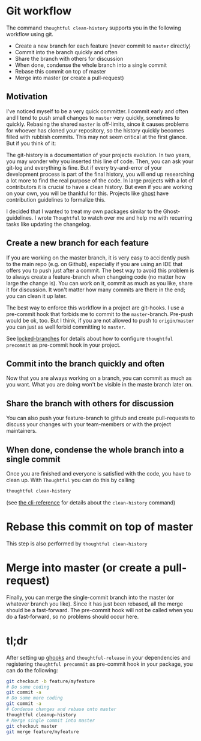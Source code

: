 # Git workflow

The command `thoughtful clean-history` supports you in the following workflow using git.

* Create a new branch for each feature (never commit to `master` directly)
* Commit into the branch quickly and often
* Share the branch with others for discussion
* When done, condense the whole branch into a single commit
* Rebase this commit on top of master
* Merge into master (or create a pull-request)

## Motivation

I've noticed myself to be a very quick committer. I commit early and often and I tend to push small changes to `master` very quickly, 
sometimes to quickly. Rebasing the shared `master` is off-limits, since it causes problems for whoever has cloned your repository, 
so the history quickly becomes filled with rubbish commits. This may not seem critical at the first glance. But if you think of it:

The git-history is a documentation of your projects evolution. In two years, you may wonder why you inserted this line of code. Then,
you can ask your git-log and everything is fine. But if every try-and-error of your development process is part of the final history,
you will end up researching a lot more to find the real purpose of the code. In large projects with a lot of contributors it is crucial to
have a clean history. But even if you are working on your own, you will be thankful for this. Projects like [ghost](https://npmjs.com/package/ghost) have 
contribution guidelines to formalize this.

I decided that I wanted to treat my own packages similar to the Ghost-guidelines. I wrote `Thoughtful` to watch over me
and help me with recurring tasks like updating the changelog.

## Create a new branch for each feature 

If you are working on the master branch, it is very easy to accidently push to the main repo (e.g. on Github), especially if you are
using an IDE that offers you to push just after a commit. The best way to avoid this problem is to always create a feature-branch
when changeing code (no matter how large the change is). You can work on it, commit as much as you like, share it for discussion.
It won't matter how many commits are there in the end; you can clean it up later.

The best way to enforce this workflow in a project are git-hooks. I use a pre-commit hook that forbids me to commit to the `master`-branch.
Pre-push would be ok, too. But I think, if you are not allowed to push to `origin/master` you can just as well forbid committing to `master`.

See [locked-branches](locked-branches.md) for details about how to configure `thoughtful precommit` as pre-commit hook in your project.

## Commit into the branch quickly and often

Now that you are always working on a branch, you can commit as much as you want. 
What you are doing won't be visible in the maste branch later on.

## Share the branch with others for discussion

You can also push your feature-branch to github and create pull-requests to discuss your changes with your team-members or
with the project maintainers.

## When done, condense the whole branch into a single commit

Once you are finished and everyone is satisfied with the code, you have to clean up. With `Thoughtful` you can do this by calling

```bash
thoughtful clean-history
```

(see [the cli-reference](../man/thoughtful.md) for details about the `clean-history` command)

# Rebase this commit on top of master

This step is also performed by `thoughtful clean-history`

# Merge into master (or create a pull-request)

Finally, you can merge the single-commit branch into the master (or whatever branch you like).
Since it has just been rebased, all the merge should be a fast-forward. The pre-commit hook will
not be called when you do a fast-forward, so no problems should occur here.

# tl;dr

After setting up [ghooks](https://npmjs.com/package/ghooks) and `thoughtful-release` in your dependencies and registering `thoughtful precommit` as 
pre-commit hook in your package, you can do the following:

```bash
git checkout -b feature/myfeature
# Do some coding 
git commit -a 
# Do some more coding 
git commit -a
# Condense changes and rebase onto master
thoughtful cleanup-history
# Merge single commit into master
git checkout master
git merge feature/myfeature
```







